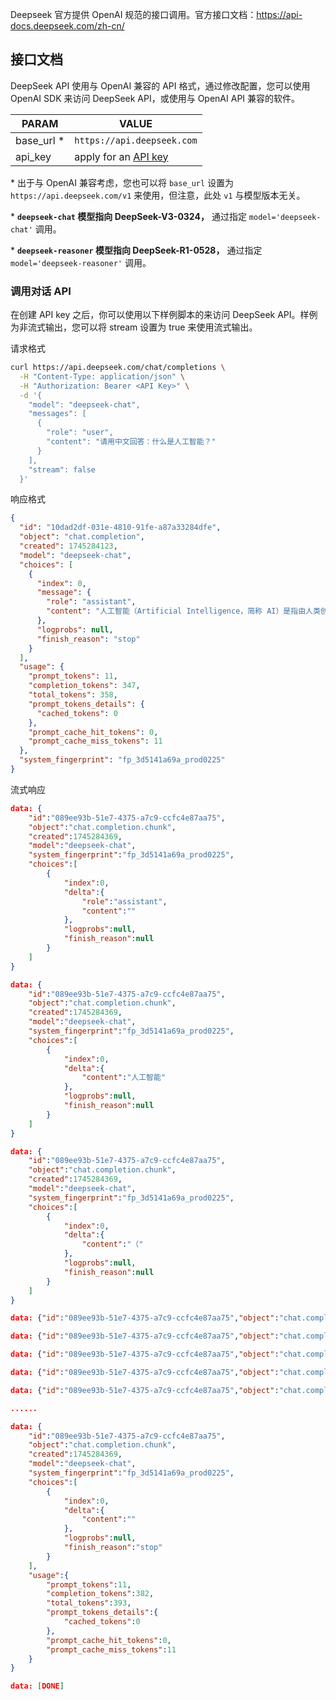 Deepseek 官方提供 OpenAI 规范的接口调用。官方接口文档：https://api-docs.deepseek.com/zh-cn/

## 接口文档

DeepSeek API 使用与 OpenAI 兼容的 API 格式，通过修改配置，您可以使用 OpenAI SDK 来访问 DeepSeek API，或使用与 OpenAI API 兼容的软件。

| PARAM      | VALUE                                                        |
| ---------- | ------------------------------------------------------------ |
| base_url * | `https://api.deepseek.com`                                   |
| api_key    | apply for an [API key](https://platform.deepseek.com/api_keys) |

\* 出于与 OpenAI 兼容考虑，您也可以将 `base_url` 设置为 `https://api.deepseek.com/v1` 来使用，但注意，此处 `v1` 与模型版本无关。

\* **`deepseek-chat` 模型指向 DeepSeek-V3-0324，** 通过指定 `model='deepseek-chat'` 调用。

\* **`deepseek-reasoner` 模型指向 DeepSeek-R1-0528，** 通过指定 `model='deepseek-reasoner'` 调用。

### 调用对话 API

在创建 API key 之后，你可以使用以下样例脚本的来访问 DeepSeek API。样例为非流式输出，您可以将 stream 设置为 true 来使用流式输出。

请求格式

```bash
curl https://api.deepseek.com/chat/completions \
  -H "Content-Type: application/json" \
  -H "Authorization: Bearer <API Key>" \
  -d '{
    "model": "deepseek-chat",
    "messages": [
      {
        "role": "user",
        "content": "请用中文回答：什么是人工智能？"
      }
    ],
    "stream": false
  }'
```

响应格式

```json
{
  "id": "10dad2df-031e-4810-91fe-a87a33284dfe",
  "object": "chat.completion",
  "created": 1745284123,
  "model": "deepseek-chat",
  "choices": [
    {
      "index": 0,
      "message": {
        "role": "assistant",
        "content": "人工智能（Artificial Intelligence，简称 AI）是指由人类创造的计算机系统或机器所展现出的智能，能够模拟、延伸或扩展人类的认知能力（如学习、推理、决策、感知等）。其核心目标是让机器执行通常需要人类智能才能完成的任务，甚至在某些领域超越人类的表现。\n\n### 人工智能的关键特点：\n1. **学习能力**  \n   - 通过算法从数据中识别模式并自我改进（如机器学习、深度学习）。\n2. **推理与决策**  \n   - 处理复杂信息并给出逻辑判断（如自动驾驶、医疗诊断）。\n3. **感知与交互**  \n   - 理解图像、语音、文字等（如人脸识别、语音助手）。\n4. **适应性**  \n   - 根据环境变化调整行为（如推荐系统、游戏AI）。\n\n### 主要类型：\n- **弱人工智能（Narrow AI）**  \n  专精于特定任务（如AlphaGo、ChatGPT）。\n- **强人工智能（General AI）**  \n  理论上具备人类水平的通用智能（尚未实现）。\n- **超级智能（Super AI）**  \n  超越人类所有能力的假想形态。\n\n### 应用场景：\n- **日常生活**：智能助手（Siri）、推荐算法（抖音、淘宝）。\n- **行业应用**：金融风控、工业机器人、AI辅助医疗。\n- **前沿领域**：自动驾驶、量子计算辅助AI、脑机接口。\n\n### 争议与挑战：\n- **伦理问题**：隐私、算法偏见、失业风险。\n- **技术瓶颈**：数据依赖、可解释性不足、能耗高。\n\n人工智能正在重塑社会，但其发展需平衡技术创新与人类价值观的约束。"
      },
      "logprobs": null,
      "finish_reason": "stop"
    }
  ],
  "usage": {
    "prompt_tokens": 11,
    "completion_tokens": 347,
    "total_tokens": 358,
    "prompt_tokens_details": {
      "cached_tokens": 0
    },
    "prompt_cache_hit_tokens": 0,
    "prompt_cache_miss_tokens": 11
  },
  "system_fingerprint": "fp_3d5141a69a_prod0225"
}
```

流式响应

```json
data: {
    "id":"089ee93b-51e7-4375-a7c9-ccfc4e87aa75",
    "object":"chat.completion.chunk",
    "created":1745284369,
    "model":"deepseek-chat",
    "system_fingerprint":"fp_3d5141a69a_prod0225",
    "choices":[
        {
            "index":0,
            "delta":{
                "role":"assistant",
                "content":""
            },
            "logprobs":null,
            "finish_reason":null
        }
    ]
}

data: {
    "id":"089ee93b-51e7-4375-a7c9-ccfc4e87aa75",
    "object":"chat.completion.chunk",
    "created":1745284369,
    "model":"deepseek-chat",
    "system_fingerprint":"fp_3d5141a69a_prod0225",
    "choices":[
        {
            "index":0,
            "delta":{
                "content":"人工智能"
            },
            "logprobs":null,
            "finish_reason":null
        }
    ]
}

data: {
    "id":"089ee93b-51e7-4375-a7c9-ccfc4e87aa75",
    "object":"chat.completion.chunk",
    "created":1745284369,
    "model":"deepseek-chat",
    "system_fingerprint":"fp_3d5141a69a_prod0225",
    "choices":[
        {
            "index":0,
            "delta":{
                "content":"（"
            },
            "logprobs":null,
            "finish_reason":null
        }
    ]
}

data: {"id":"089ee93b-51e7-4375-a7c9-ccfc4e87aa75","object":"chat.completion.chunk","created":1745284369,"model":"deepseek-chat","system_fingerprint":"fp_3d5141a69a_prod0225","choices":[{"index":0,"delta":{"content":"Artificial"},"logprobs":null,"finish_reason":null}]}

data: {"id":"089ee93b-51e7-4375-a7c9-ccfc4e87aa75","object":"chat.completion.chunk","created":1745284369,"model":"deepseek-chat","system_fingerprint":"fp_3d5141a69a_prod0225","choices":[{"index":0,"delta":{"content":" Intelligence"},"logprobs":null,"finish_reason":null}]}

data: {"id":"089ee93b-51e7-4375-a7c9-ccfc4e87aa75","object":"chat.completion.chunk","created":1745284369,"model":"deepseek-chat","system_fingerprint":"fp_3d5141a69a_prod0225","choices":[{"index":0,"delta":{"content":"，"},"logprobs":null,"finish_reason":null}]}

data: {"id":"089ee93b-51e7-4375-a7c9-ccfc4e87aa75","object":"chat.completion.chunk","created":1745284369,"model":"deepseek-chat","system_fingerprint":"fp_3d5141a69a_prod0225","choices":[{"index":0,"delta":{"content":"简称"},"logprobs":null,"finish_reason":null}]}

data: {"id":"089ee93b-51e7-4375-a7c9-ccfc4e87aa75","object":"chat.completion.chunk","created":1745284369,"model":"deepseek-chat","system_fingerprint":"fp_3d5141a69a_prod0225","choices":[{"index":0,"delta":{"content":" AI"},"logprobs":null,"finish_reason":null}]}

......

data: {
    "id":"089ee93b-51e7-4375-a7c9-ccfc4e87aa75",
    "object":"chat.completion.chunk",
    "created":1745284369,
    "model":"deepseek-chat",
    "system_fingerprint":"fp_3d5141a69a_prod0225",
    "choices":[
        {
            "index":0,
            "delta":{
                "content":""
            },
            "logprobs":null,
            "finish_reason":"stop"
        }
    ],
    "usage":{
        "prompt_tokens":11,
        "completion_tokens":382,
        "total_tokens":393,
        "prompt_tokens_details":{
            "cached_tokens":0
        },
        "prompt_cache_hit_tokens":0,
        "prompt_cache_miss_tokens":11
    }
}

data: [DONE]

```

